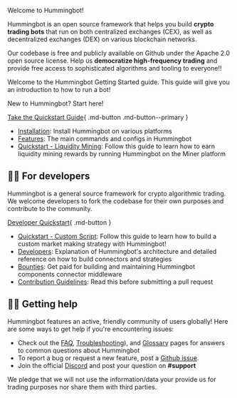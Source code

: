 Welcome to Hummingbot!

Hummingbot is an open source framework that helps you build **crypto trading bots** that run on both centralized exchanges (CEX), as well as decentralized exchanges (DEX) on various blockchain networks.

Our codebase is free and publicly available on Github under the Apache 2.0 open source license. Help us **democratize high-frequency trading** and provide free access to sophisticated algorithms and tooling to everyone!!

Welcome to the Hummingbot Getting Started guide. This guide will give you an introduction to how to run a bot!

New to Hummingbot? Start here!

[Take the Quickstart Guide](/getting-started/quickstart/){ .md-button .md-button--primary }

- [Installation](../installation/index.md): Install Hummingbot on various platforms
- [Features](../client/index.md): The main commands and configs in Hummingbot
- [Quickstart - Liquidity Mining](liquidity-mining/index.md): Follow this guide to learn how to earn liquidity mining rewards by running Hummingbot on the Miner platform


## 👩‍💻 For developers

Hummingbot is a general source framework for crypto algorithmic trading. We welcome developers to fork the codebase for their own purposes and contribute to the community.

[Developer Quickstart](/getting-started/quickstart/){ .md-button }

- [Quickstart - Custom Script](./custom-script/index.md): Follow this guide to learn how to build a custom market making strategy with Hummingbot!
- [Developers](../developers/index.md): Explanation of Hummingbot's architecture and detailed reference on how to build connectors and strategies
- [Bounties](../bounties/index.md): Get paid for building and maintaining Hummingbot components
connector middleware
- [Contribution Guidelines](../developers/contributions.m): Read this before submitting a pull request

## 🙋‍♂️ Getting help

Hummingbot features an active, friendly community of users globally! Here are some ways to get help if you're encountering issues:

- Check out the [FAQ](../faq.md), [Troubleshooting](../troubleshooting.md)), and [Glossary](../glossary.md) pages for answers to common questions about Hummingbot
- To report a bug or request a new feature, post a [Github issue](https://github.com/hummingbot/hummingbot/issues/new/choose).
- Join the official [Discord](https://discord.gg/hummingbot) and post your question on **#support**

We pledge that we will not use the information/data your provide us for trading purposes nor share them with third parties.
